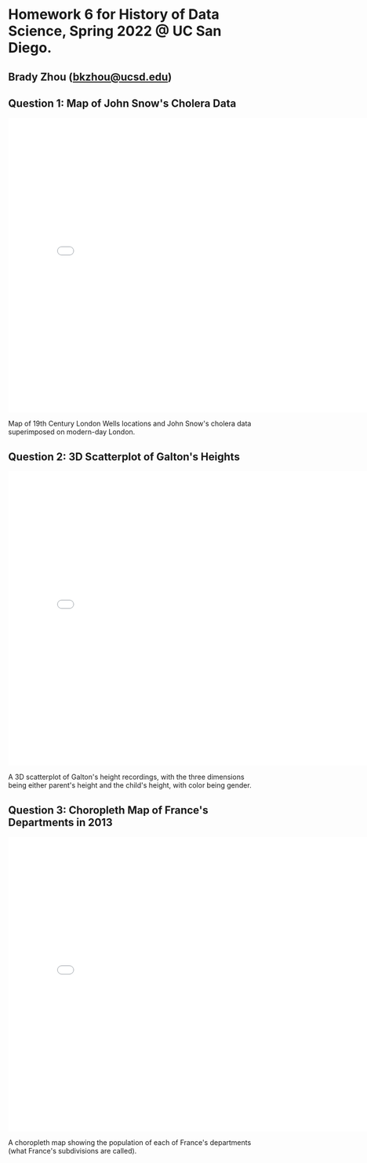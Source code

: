 # Homework 6 for History of Data Science, Spring 2022 @ UC San Diego.
## Brady Zhou (bkzhou@ucsd.edu)

## Question 1: Map of John Snow's Cholera Data
<iframe src='snow-map.html' width=800 height=600 frameBorder=0></iframe>
<p>Map of 19th Century London Wells locations and John Snow's cholera data superimposed on modern-day London.</p>


## Question 2: 3D Scatterplot of Galton's Heights
<iframe src='galton_fig.html' width=800 height=600 frameBorder=0></iframe>
<p>A 3D scatterplot of Galton's height recordings, with the three dimensions being either parent's height and the child's height, with color being gender.</p>


## Question 3: Choropleth Map of France's Departments in 2013
<iframe src='france_fig.html' width=800 height=600 frameBorder=0></iframe>
<p>A choropleth map showing the population of each of France's departments (what France's subdivisions are called).</p>
